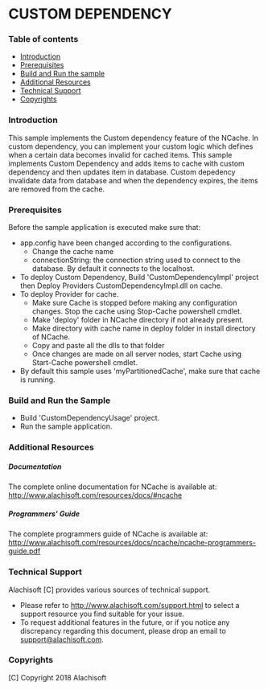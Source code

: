 # CUSTOM DEPENDENCY

### Table of contents

* [Introduction](#introduction)
* [Prerequisites](#prerequisites)
* [Build and Run the sample](#build-and-run-the-sample)
* [Additional Resources](#additional-resources)
* [Technical Support](#technical-support)
* [Copyrights](#copyrights)

### Introduction

This sample implements the Custom dependency feature of the NCache. In custom dependency, you can implement your 
custom logic which defines when a certain data becomes invalid for cached items. This sample implements Custom 
Dependency and adds items to cache with custom dependency and then updates item in database. Custom depedency 
invalidate data from database and when the dependency expires, the items are removed  from the cache.

### Prerequisites

Before the sample application is executed make sure that:

- app.config have been changed according to the configurations. 
	- Change the cache name
	- connectionString:	the connection string used to connect to the database. By default it connects to the localhost.
- To deploy Custom Dependency, Build 'CustomDependencyImpl' project then Deploy Providers CustomDependencyImpl.dll on cache.
- To deploy Provider for cache.
	- Make sure Cache is stopped before making any configuration changes. Stop the cache using Stop-Cache powershell cmdlet.
	- Make 'deploy' folder in NCache directory if not already present. 
	- Make directory with cache name in deploy folder in install directory of NCache.
	- Copy and paste all the dlls to that folder
	- Once changes are made on all server nodes, start Cache using Start-Cache powershell cmdlet.
- By default this sample uses 'myPartitionedCache', make sure that cache is running. 

### Build and Run the Sample

- Build 'CustomDependencyUsage' project.
- Run the sample application.

### Additional Resources

##### Documentation
The complete online documentation for NCache is available at:
http://www.alachisoft.com/resources/docs/#ncache

##### Programmers' Guide
The complete programmers guide of NCache is available at:
http://www.alachisoft.com/resources/docs/ncache/ncache-programmers-guide.pdf

### Technical Support

Alachisoft [C] provides various sources of technical support. 

- Please refer to http://www.alachisoft.com/support.html to select a support resource you find suitable for your issue.
- To request additional features in the future, or if you notice any discrepancy regarding this document, please drop an email to [support@alachisoft.com](mailto:support@alachisoft.com).

### Copyrights

[C] Copyright 2018 Alachisoft 